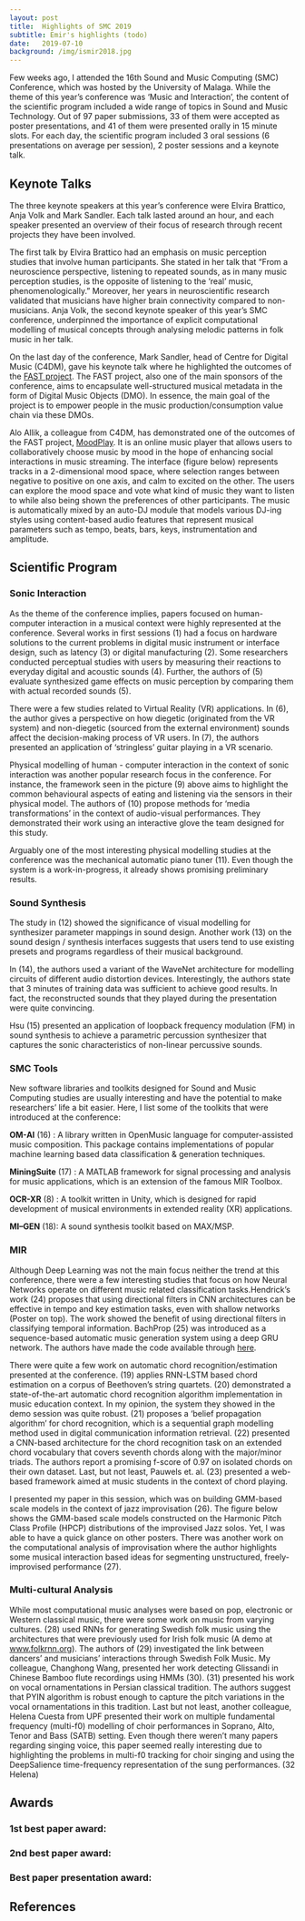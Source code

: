 ```yaml
---
layout: post
title:  Highlights of SMC 2019
subtitle: Emir's highlights (todo)
date:   2019-07-10
background: /img/ismir2018.jpg
---
```


Few weeks ago, I attended the 16th Sound and Music Computing (SMC) Conference, which was hosted by the University of Malaga. While the theme of this year’s conference was ‘Music and Interaction’, the content of the scientific program included a wide range of topics in Sound and Music Technology. Out of 97 paper submissions, 33 of them were accepted as poster presentations, and 41 of them were presented orally in 15 minute slots. For each day, the scientific program included 3 oral sessions (6 presentations on average per session), 2 poster sessions and a keynote talk.

## Keynote Talks

The three keynote speakers at this year’s conference were Elvira Brattico, Anja Volk and Mark Sandler. Each talk lasted around an hour, and each speaker presented an overview of their focus of research through recent projects they have been involved.

The first talk by Elvira Brattico had an emphasis on music perception studies that involve human participants. She stated in her talk that “From a neuroscience perspective, listening to repeated sounds, as in many music perception studies, is the opposite of listening to the ‘real’ music, phenomenologically.” Moreover, her years in neuroscientific research validated that musicians have higher brain connectivity compared to non-musicians. Anja Volk, the second keynote speaker of this year’s SMC conference, underpinned the importance of explicit computational modelling of musical concepts through analysing melodic patterns in folk music in her talk.

On the last day of the conference, Mark Sandler, head of Centre for Digital Music (C4DM), gave his keynote talk where he highlighted the outcomes of the [FAST project](http://www.semanticaudio.ac.uk/news/). The FAST project, also one of the main sponsors of the conference, aims to encapsulate well-structured musical metadata in the form of Digital Music Objects (DMO). In essence, the main goal of the project is to empower people in the music production/consumption value chain via these DMOs.

Alo Allik, a colleague from C4DM, has demonstrated one of the outcomes of the FAST project, [MoodPlay](moodplay.github.io). It is an online music player that allows users to collaboratively choose music by mood in the hope of enhancing social interactions in music streaming. The interface (figure below) represents tracks in a 2-dimensional mood space, where selection ranges between negative to positive on one axis, and calm to excited on the other. The users can explore the mood space and vote what kind of music they want to listen to while also being shown the preferences of other participants.  The music is automatically mixed by an auto-DJ module that models various DJ-ing styles using content-based audio features that represent musical parameters such as tempo, beats, bars, keys, instrumentation and amplitude. 

## Scientific Program
### Sonic Interaction
As the theme of the conference implies, papers focused on human-computer interaction in a musical context were highly represented at the conference. Several works in first sessions (1) had a focus on hardware solutions to the current problems in digital music instrument or interface design, such as latency (3) or digital manufacturing (2). Some researchers conducted perceptual studies with users by measuring their reactions to everyday digital and acoustic sounds (4). Further, the authors of (5) evaluate synthesized game effects on music perception by comparing them with actual recorded sounds (5).

There were a few studies related to Virtual Reality (VR) applications. In (6), the author gives a perspective on how diegetic (originated from the VR system) and non-diegetic (sourced from the external environment) sounds affect the decision-making process of VR users. In (7), the authors presented an application of ‘stringless’ guitar playing in a VR scenario.

Physical modelling of human - computer interaction in the context of sonic interaction was another popular research focus in the conference. For instance, the framework seen in the picture (9) above aims to highlight the common behavioural aspects of eating and listening via the sensors in their physical model. The authors of (10) propose methods for ‘media transformations’ in the context of audio-visual performances. They demonstrated their work using an interactive glove the team designed for this study.

Arguably one of the most interesting physical modelling studies at the conference was the mechanical automatic piano tuner (11). Even though the system is a work-in-progress, it already shows promising preliminary results.

### Sound Synthesis

The study in (12) showed the significance of visual modelling for synthesizer parameter mappings in sound design. Another work (13) on the sound design / synthesis interfaces suggests that users tend to use existing presets and programs regardless of their musical background.

In (14), the authors used a variant of the WaveNet architecture for modelling circuits of different audio distortion devices. Interestingly, the authors state that 3 minutes of training data was sufficient to achieve good results. In fact, the reconstructed sounds that they played during the presentation were quite convincing.

Hsu (15) presented an application of loopback frequency modulation (FM) in sound synthesis to achieve a parametric percussion synthesizer that captures the sonic characteristics of non-linear percussive sounds.

### SMC Tools

New software libraries and toolkits designed for Sound and Music Computing studies are usually interesting and have the potential to make researchers’ life a bit easier. Here, I list some of the toolkits that were introduced at the conference:

**OM-AI** (16) : A library written in OpenMusic language for computer-assisted music composition. This package contains implementations of popular machine learning based data classification & generation techniques.

**MiningSuite** (17) : A MATLAB framework for signal processing and analysis for music applications, which is an extension of the famous MIR Toolbox.

**OCR-XR** (8) : A toolkit written in Unity, which is designed for rapid development of musical environments in extended reality (XR) applications.

**MI–GEN** (18): A sound synthesis toolkit based on MAX/MSP.

### MIR

Although Deep Learning was not the main focus neither the trend at this conference, there were a few interesting studies that focus on how Neural Networks operate on different music related classification tasks.Hendrick’s work (24) proposes that using directional filters in CNN architectures can be effective in tempo and key estimation tasks, even with shallow networks (Poster on top). The work showed the benefit of using directional filters in classifying temporal information. BachProp (25) was introduced as a sequence-based automatic music generation system using a deep GRU network. The authors have made the code available through [here](https://github.com/FlorianColombo/BachProp).

There were quite a few work on automatic chord recognition/estimation presented at the conference. (19) applies RNN-LSTM based chord estimation on a corpus of Beethoven’s string quartets. (20) demonstrated a state-of-the-art automatic chord recognition algorithm implementation in music education context. In my opinion, the system they showed in the demo session was quite robust. (21) proposes a ‘belief propagation algorithm’ for chord recognition, which is a sequential graph modelling method used in digital communication information retrieval. (22) presented a CNN-based architecture for the chord recognition task on an extended chord vocabulary that covers seventh chords along with the major/minor triads. The authors report a promising f-score of 0.97 on isolated chords on their own dataset. Last, but not least, Pauwels et. al. (23) presented a web-based framework aimed at music students in the context of chord playing.

I presented my paper in this session, which was on building GMM-based scale models in the context of jazz improvisation (26). The figure below shows the GMM-based scale models constructed on the Harmonic Pitch Class Profile (HPCP) distributions of the improvised Jazz solos. Yet, I was able to have a quick glance on other posters. There was another work on the computational analysis of improvisation where the author highlights some musical interaction based ideas for segmenting unstructured, freely-improvised performance (27).

### Multi-cultural Analysis

While most computational music analyses were based on pop, electronic or Western classical music, there were some work on music from varying cultures. (28) used RNNs for generating Swedish folk music using the architectures that were previously used for Irish folk music (A demo at www.folkrnn.org). The authors of (29) investigated the link between dancers’ and musicians’ interactions through Swedish Folk Music. My colleague, Changhong Wang, presented her work detecting Glissandi in Chinese Bamboo flute recordings using HMMs (30). (31) presented his work on vocal ornamentations in Persian classical tradition. The authors suggest that PYIN algorithm is robust enough to capture the pitch variations in the vocal ornamentations in this tradition. Last but not least, another colleague, Helena Cuesta from UPF presented their work on multiple fundamental frequency (multi-f0) modelling of choir performances in Soprano, Alto, Tenor and Bass (SATB) setting. Even though there weren’t many papers regarding singing voice, this paper seemed really interesting due to highlighting the problems in multi-f0 tracking for choir singing and using the DeepSalience time-frequency representation of the sung performances. (32 Helena)

## Awards
### 1st best paper award:

### 2nd best paper award:

### Best paper presentation award:

## References


